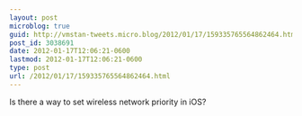 ```yaml
---
layout: post
microblog: true
guid: http://vmstan-tweets.micro.blog/2012/01/17/159335765564862464.html
post_id: 3038691
date: 2012-01-17T12:06:21-0600
lastmod: 2012-01-17T12:06:21-0600
type: post
url: /2012/01/17/159335765564862464.html
---
```

Is there a way to set wireless network priority in iOS?

